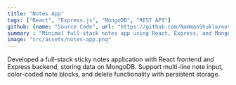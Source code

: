 ```yaml
---
title: "Notes App"
tags: ["React", "Express.js", "MongoDB", "REST API"]
github: {name: "Source Code", url: "https://github.com/NammanShukla/notes-app"}
summary : "Minimal full-stack notes app using React, Express, and MongoDB for persistent note management"
image: "src/assets/notes-app.png"
---
```


Developed a full-stack sticky notes application with React frontend and Express backend, storing data on MongoDB. Support multi-line note input, color-coded note blocks, and delete functionality with persistent storage.
